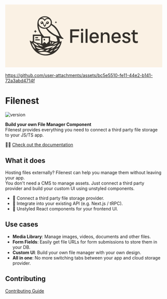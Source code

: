 ![Filenest Banner](.github/media/banner.png)

https://github.com/user-attachments/assets/bc5e5510-fe11-44e2-b141-72a3abd4714f

# Filenest  
<img src="https://img.shields.io/npm/v/@filenest/core.svg" alt="version" />  

**Build your own File Manager Component**  
Filenest provides everything you need to connect a third party file storage to your JS/TS app.

🦉📖 [Check out the documentation](https://filenest.github.io/filenest/)

## What it does

Hosting files externally? Filenest can help you manage them without leaving your app.  
You don't need a CMS to manage assets. Just connect a third party provider
and build your custom UI using unstyled components.

- 🔋 Connect a third party file storage provider.
- 🔌 Integrate into your existing API (e.g. Next.js / tRPC).
- 🎨 Unstyled React components for your frontend UI.

## Use cases

- **Media Library**: Manage images, videos, documents and other files.
- **Form Fields**: Easily get file URLs for form submissions to store them in your DB.
- **Custom UI**: Build your own file manager with your own design.
- **All in one**: No more switching tabs between your app and cloud storage provider.

## Contributing

[Contributing Guide](https://github.com/filenest/filenest/blob/next/docs/_root/docs/contributing.md)
